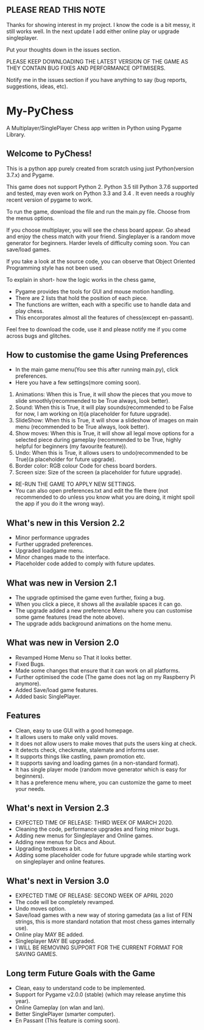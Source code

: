 ## PLEASE READ THIS NOTE
Thanks for showing interest in my project. I know the code is a bit messy, it still works well.
In the next update I add either online play or upgrade singleplayer.

Put your thoughts down in the issues section.

PLEASE KEEP DOWNLOADING THE LATEST VERSION OF THE GAME AS THEY CONTAIN BUG FIXES AND 
PERFORMANCE OPTIMISERS.

Notify me in the issues section if you have anything to say (bug reports, suggestions, ideas, etc).

# My-PyChess
A Multiplayer/SinglePlayer Chess app written in Python using Pygame Library.

## Welcome to PyChess!
This is a python app purely created from scratch using just Python(version 3.7.x) and Pygame.

This game does not support Python 2.
Python 3.5 till Python 3.7.6 supported and tested, may even work on Python 3.3 and 3.4 .
It even needs a roughly recent version of pygame to work.

To run the game, download the file and run the main.py file.
Choose from the menus options.

If you choose multiplayer, you will see the chess board appear. Go ahead and enjoy the chess match with your friend.
Singleplayer is a random move generator for beginners.
Harder levels of difficulty coming soon.
You can save/load games.

If you take a look at the source code, you can observe that Object Oriented Programming style has not been used.

To explain in short- how the logic works in the chess game,
- Pygame provides the tools for GUI and mouse motion handling.
- There are 2 lists that hold the position of each piece.
- The functions are written, each with a specific use to handle data and play chess.
- This encorporates almost all the features of chess(except en-passant).

Feel free to download the code, use it and please notify me if you come across bugs and glitches.

## How to customise the game Using Preferences
- In the main game menu(You see this after running main.py), click preferences.
- Here you have a few settings(more coming soon).
1) Animations: When this is True, it will show the pieces that you move to slide smoothly(recommended to be True always, look better).
2) Sound: When this is True, it will play sounds(recommended to be False for now, I am working on it)(a placeholder for future upgrade).
3) SlideShow: When this is True, it will show a slideshow of images on main menu (recommended to be True always, look better).
4) Show moves: When this is True, it will show all legal move options for a selected piece during gameplay (recommended to be True, highly helpful for beginners (my favourite feature)).
5) Undo: When this is True, it allows users to undo(recommended to be True)(a placeholder for future upgrade).
6) Border color: RGB colour Code for chess board borders.
7) Screen size: Size of the screen (a placeholder for future upgrade).

- RE-RUN THE GAME TO APPLY NEW SETTINGS.
- You can also open preferences.txt and edit the file there (not recommended to do unless you know what you are doing, it might spoil the app if you do it the wrong way).

## What's new in this Version 2.2
- Minor performance upgrades
- Further upgraded preferences.
- Upgraded loadgame menu.
- Minor changes made to the interface.
- Placeholder code added to comply with future updates.

## What was new in Version 2.1
- The upgrade optimised the game even further, fixing a bug.
- When you click a piece, it shows all the available spaces it can go.
- The upgrade added a new preference Menu where you can customise some game features (read the note above).
- The upgrade adds background animations on the home menu.

## What was new in Version 2.0
- Revamped Home Menu so That it looks better.
- Fixed Bugs.
- Made some changes that ensure that it can work on all platforms.
- Further optimised the code (The game does not lag on my Raspberry Pi anymore).
- Added Save/load game features.
- Added basic SinglePlayer.

## Features
- Clean, easy to use GUI with a good homepage.
- It allows users to make only valid moves.
- It does not allow users to make moves that puts the users king at check.
- It detects check, checkmate, stalemate and informs user.
- It supports things like castling, pawn promotion etc.
- It supports saving and loading games (in a non-standard format).
- It has single player mode (random move generator which is easy for beginners).
- It has a preference menu where, you can customize the game to meet your needs.

## What's next in Version 2.3
- EXPECTED TIME OF RELEASE: THIRD WEEK OF MARCH 2020.
- Cleaning the code, performance upgrades and fixing minor bugs.
- Adding new menus for Singleplayer and Online games.
- Adding new menus for Docs and About.
- Upgrading textboxes a bit.
- Adding some placeholder code for future upgrade while starting work on singleplayer and online features.


## What's next in Version 3.0
- EXPECTED TIME OF RELEASE: SECOND WEEK OF APRIL 2020
- The code will be completely revamped.
- Undo moves option.
- Save/load games with a new way of storing gamedata (as a list of FEN strings, this is more standard notation that most chess games internally use).
- Online play MAY BE added.
- Singleplayer MAY BE upgraded.
- I WILL BE REMOVING SUPPORT FOR THE CURRENT FORMAT FOR SAVING GAMES.

## Long term Future Goals with the Game
- Clean, easy to understand code to be implemented.
- Support for Pygame v2.0.0 (stable) (which may release anytime this year).
- Online Gameplay (on wlan and lan).
- Better SinglePlayer (smarter computer).
- En Passant (This feature is coming soon).
